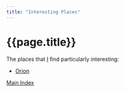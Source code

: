 ```yaml
---
title: "Interesting Places"
---
```


# {{page.title}}

The places that [I](namcdonnell@uc.cl) find particularly interesting:

- [Orion](Factions/Orion/Summary)

[Main Index](index)